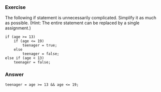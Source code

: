 ### Exercise

The following if statement is unnecessarily complicated. Simplify it as much as possible. (Hint: The entire statement can be replaced by a single assignment.)

```
if (age >= 13)
    if (age <= 19)
        teenager = true;
    else
        teenager = false;
else if (age < 13)
    teenager = false;
```

### Answer

```
teenager = age >= 13 && age <= 19;
```
